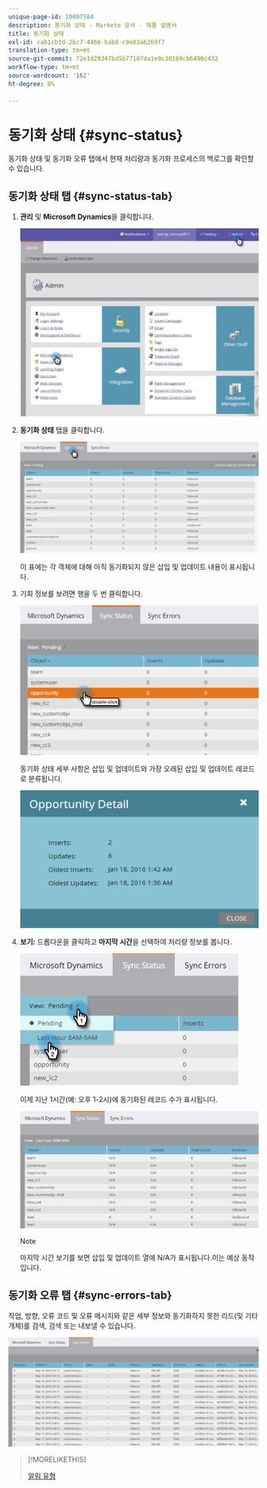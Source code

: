 ```yaml
---
unique-page-id: 10097584
description: 동기화 상태 - Marketo 문서 - 제품 설명서
title: 동기화 상태
exl-id: cab1cb1d-2bc7-4466-bab8-c9e03ab269f7
translation-type: tm+mt
source-git-commit: 72e1d29347bd5b77107da1e9c30169cb6490c432
workflow-type: tm+mt
source-wordcount: '162'
ht-degree: 0%

---
```


# 동기화 상태 {#sync-status}

동기화 상태 및 동기화 오류 탭에서 현재 처리량과 동기화 프로세스의 백로그를 확인할 수 있습니다.

## 동기화 상태 탭 {#sync-status-tab}

1. **관리** 및 **Microsoft Dynamics**&#x200B;을 클릭합니다.

   ![](assets/image2016-1-20-11-3a34-3a14.png)

1. **동기화 상태** 탭을 클릭합니다.

   ![](assets/image2016-5-19-10-3a1-3a11.png)

   이 표에는 각 객체에 대해 아직 동기화되지 않은 삽입 및 업데이트 내용이 표시됩니다.

1. 기회 정보를 보려면 행을 두 번 클릭합니다.

   ![](assets/image2016-5-19-10-3a3-3a21.png)

   동기화 상태 세부 사항은 삽입 및 업데이트와 가장 오래된 삽입 및 업데이트 레코드로 분류됩니다.

   ![](assets/image2016-1-22-10-3a51-3a10.png)

1. **보기:** 드롭다운을 클릭하고 **마지막 시간**&#x200B;을 선택하여 처리량 정보를 봅니다.

   ![](assets/image2016-5-19-10-3a20-3a7.png)

   이제 지난 1시간(예: 오후 1-2시)에 동기화된 레코드 수가 표시됩니다.

   ![](assets/image2016-5-19-10-3a22-3a15.png)

   >[!NOTE]
   >
   >마지막 시간 보기를 보면 삽입 및 업데이트 열에 N/A가 표시됩니다.이는 예상 동작입니다.

## 동기화 오류 탭 {#sync-errors-tab}

작업, 방향, 오류 코드 및 오류 메시지와 같은 세부 정보와 동기화하지 못한 리드(및 기타 개체)를 검색, 검색 또는 내보낼 수 있습니다.

![](assets/image2016-5-19-10-3a26-3a35.png)

>[!MORELIKETHIS]
>
>[알림 유형](/help/marketo/product-docs/core-marketo-concepts/miscellaneous/understanding-notifications/notification-types.md)
